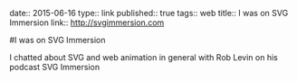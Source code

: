 date:: 2015-06-16
type:: link
published:: true
tags:: web
title:: I was on SVG Immersion
link:: http://svgimmersion.com

#I was on SVG Immersion

I chatted about SVG and web animation in general with Rob Levin on his podcast SVG Immersion